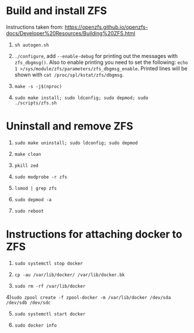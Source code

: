 # Build and install ZFS

Instructions taken from: https://openzfs.github.io/openzfs-docs/Developer%20Resources/Building%20ZFS.html

1) `sh autogen.sh`

2) `./configure`,  add `--enable-debug` for printing out the messages with `zfs_dbgmsg()`. Also to enable printing you need to set the following: `echo 1 >/sys/module/zfs/parameters/zfs_dbgmsg_enable`. Printed lines will be shown with `cat /proc/spl/kstat/zfs/dbgmsg`.

3) `make -s -j$(nproc)`

4) `sudo make install; sudo ldconfig; sudo depmod; sudo ./scripts/zfs.sh`


# Uninstall and remove ZFS

1) `sudo make uninstall; sudo ldconfig; sudo depmod`

2) `make clean`

3) `pkill zed`

4) `sudo modprobe -r zfs`

5) `lsmod | grep zfs`

6) `sudo depmod -a`

7) `sudo reboot`

# Instructions for attaching docker to ZFS

1) `sudo systemctl stop docker`
   
2) `cp -au /var/lib/docker/ /var/lib/docker.bk`
 
3) `sudo rm -rf /var/lib/docker`

4)`sudo zpool create -f zpool-docker -m /var/lib/docker /dev/sda /dev/sdb /dev/sdc`

5) `sudo systemctl start docker`

6) `sudo docker info`
